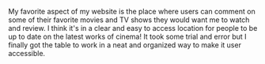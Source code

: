<p>My favorite aspect of my website is the place where users can comment on some of their favorite movies and TV shows they would want me to watch and review. I think it's in a clear and easy to access location for people to be up to date on the latest works of cinema! It took some trial and error but I finally got the table to work in a neat and organized way to make it user accessible.</p>